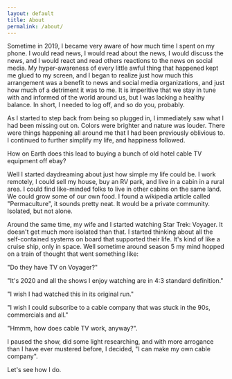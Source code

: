 ```yaml
---
layout: default
title: About
permalink: /about/
---
```


Sometime in 2019, I became very aware of how much time I spent on my phone. I
would read news, I would read about the news, I would discuss the news, and I
would react and read others reactions to the news on social media. My
hyper-awareness of every little awful thing that happened kept me glued to my
screen, and I began to realize just how much this arrangement was a benefit to
news and social media organizations, and just how much of a detriment it was
to me. It is imperitive that we stay in tune with and informed of the world
around us, but I was lacking a healthy balance. In short, I needed to log off,
and so do you, probably.

As I started to step back from being so plugged in, I immediately saw what I
had been missing out on. Colors were brighter and nature was louder. There
were things happening all around me that I had been previously oblivious to. I
continued to further simplify my life, and happiness followed.

How on Earth does this lead to buying a bunch of old hotel cable TV equipment
off ebay?

Well I started daydreaming about just how simple my life could be. I work
remotely, I could sell my house, buy an RV park, and live in a cabin in a
rural area. I could find like-minded folks to live in other cabins on the same
land. We could grow some of our own food. I found a wikipedia article called
"Permaculture", it sounds pretty neat. It would be a private community.
Isolated, but not alone.

Around the same time, my wife and I started watching Star Trek: Voyager. It
doesn't get much more isolated than that. I started thinking about all the
self-contained systems on board that supported their life. It's kind of like a
cruise ship, only in space. Well sometime around season 5 my mind hopped on a
train of thought that went something like:


"Do they have TV on Voyager?"


"It's 2020 and all the shows I enjoy watching are in 4:3 standard definition."


"I wish I had watched this in its original run."


"I wish I could subscribe to a cable company that was stuck in the 90s, commercials and all."


"Hmmm, how does cable TV work, anyway?".


I paused the show, did some light
researching, and with more arrogance than I have ever mustered before, I
decided, "I can make my own cable company".

Let's see how I do.

